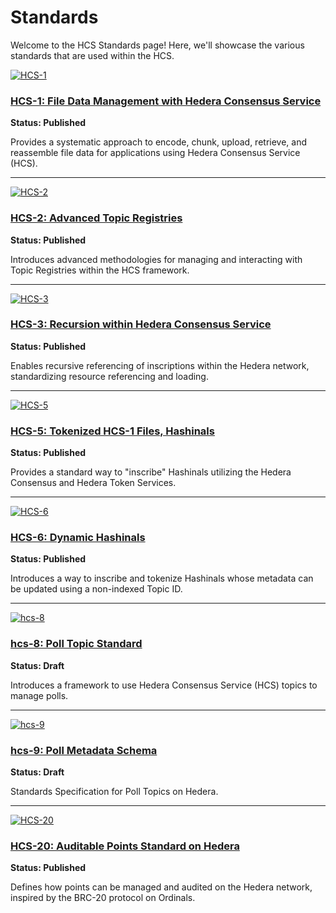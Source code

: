 # Standards

Welcome to the HCS Standards page! Here, we'll showcase the various standards that are used within the HCS.

[![HCS-1](https://via.placeholder.com/350x200.png?text=HCS-1)](./standards/hcs-1.md)
### [HCS-1: File Data Management with Hedera Consensus Service](./standards/hcs-1.md)
**Status: Published**

Provides a systematic approach to encode, chunk, upload, retrieve, and reassemble file data for applications using Hedera Consensus Service (HCS).

---

[![HCS-2](https://via.placeholder.com/350x200.png?text=HCS-2)](./standards/hcs-2.md)
### [HCS-2: Advanced Topic Registries](./standards/hcs-2.md)
**Status: Published**

Introduces advanced methodologies for managing and interacting with Topic Registries within the HCS framework.

---

[![HCS-3](https://via.placeholder.com/350x200.png?text=HCS-3)](./standards/hcs-3.md)
### [HCS-3: Recursion within Hedera Consensus Service](./standards/hcs-3.md)
**Status: Published**

Enables recursive referencing of inscriptions within the Hedera network, standardizing resource referencing and loading.

---

[![HCS-5](https://via.placeholder.com/350x200.png?text=HCS-5)](./standards/hcs-5.md)
### [HCS-5: Tokenized HCS-1 Files, Hashinals](./standards/hcs-5.md)
**Status: Published**

Provides a standard way to "inscribe" Hashinals utilizing the Hedera Consensus and Hedera Token Services.

---

[![HCS-6](https://via.placeholder.com/350x200.png?text=HCS-6)](./standards/hcs-6.md)
### [HCS-6: Dynamic Hashinals](./standards/hcs-6.md)
**Status: Published**

Introduces a way to inscribe and tokenize Hashinals whose metadata can be updated using a non-indexed Topic ID.

---

[![hcs-8](https://via.placeholder.com/350x200.png?text=hcs-8)](./standards/hcs-8/index.md)
### [hcs-8: Poll Topic Standard](./standards/hcs-8/index.md)
**Status: Draft**

Introduces a framework to use Hedera Consensus Service (HCS) topics to manage polls.

---

[![hcs-9](https://via.placeholder.com/350x200.png?text=hcs-9)](./standards/hcs-9/index.md)
### [hcs-9: Poll Metadata Schema](./standards/hcs-9/index.md)
**Status: Draft**

Standards Specification for Poll Topics on Hedera.

---

[![HCS-20](https://via.placeholder.com/350x200.png?text=HCS-20)](./standards/hcs-20.md) 
### [HCS-20: Auditable Points Standard on Hedera](./standards/hcs-20.md)
**Status: Published**

Defines how points can be managed and audited on the Hedera network, inspired by the BRC-20 protocol on Ordinals.
